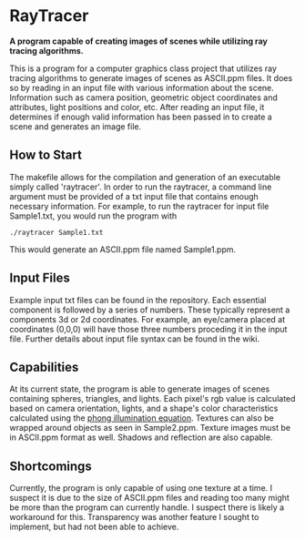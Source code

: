 # RayTracer

**A program capable of creating images of scenes while utilizing ray tracing algorithms.**

This is a program for a computer graphics class project that utilizes ray tracing algorithms to generate images of scenes as ASCII.ppm files. It does so by reading in an input file with various information about the scene. Information such as camera position, geometric object coordinates and attributes, light positions and color, etc. After reading an input file, it determines if enough valid information has been passed in to create a scene and generates an image file. 

## How to Start

The makefile allows for the compilation and generation of an executable simply called 'raytracer'. In order to run the raytracer, a command line argument must be provided of a txt input file that contains enough necessary information. For example, to run the raytracer for input file Sample1.txt, you would run the program with

```
./raytracer Sample1.txt
```

This would generate an ASCII.ppm file named Sample1.ppm. 

## Input Files
Example input txt files can be found in the repository. Each essential component is followed by a series of numbers. These typically represent a components 3d or 2d coordinates. For example, an eye/camera placed at coordinates (0,0,0) will have those three numbers proceding it in the input file. Further details about input file syntax can be found in the wiki.

## Capabilities

At its current state, the program is able to generate images of scenes containing spheres, triangles, and lights. Each pixel's rgb value is calculated based on camera orientation, lights, and a shape's color characteristics calculated using the [phong illumination equation](https://en.wikipedia.org/wiki/Phong_reflection_model). Textures can also be wrapped around objects as seen in Sample2.ppm. Texture images must be in ASCII.ppm format as well. Shadows and reflection are also capable.  

## Shortcomings

Currently, the program is only capable of using one texture at a time. I suspect it is due to the size of ASCII.ppm files and reading too many might be more than the program can currently handle. I suspect there is likely a workaround for this. Transparency was another feature I sought to implement, but had not been able to achieve. 
